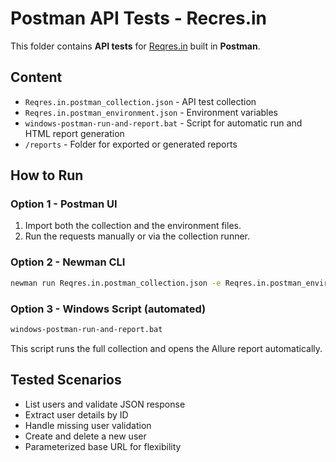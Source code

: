# Postman API Tests - Recres.in

This folder contains **API tests** for [Reqres.in](https://reqres.in/) built in **Postman**.

## Content
- `Reqres.in.postman_collection.json` - API test collection  
- `Reqres.in.postman_environment.json` - Environment variables  
- `windows-postman-run-and-report.bat` - Script for automatic run and HTML report generation  
- `/reports` - Folder for exported or generated reports

## How to Run
### Option 1 - Postman UI
1. Import both the collection and the environment files.
2. Run the requests manually or via the collection runner.

### Option 2 - Newman CLI
```bash
newman run Reqres.in.postman_collection.json -e Reqres.in.postman_environment.json
```

### Option 3 - Windows Script (automated)
```bash
windows-postman-run-and-report.bat
```
This script runs the full collection and opens the Allure report automatically.

## Tested Scenarios
- List users and validate JSON response  
- Extract user details by ID  
- Handle missing user validation  
- Create and delete a new user  
- Parameterized base URL for flexibility
